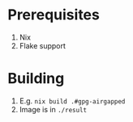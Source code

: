 # Prerequisites
1. Nix
2. Flake support

# Building
1. E.g. `nix build .#gpg-airgapped`
2. Image is in `./result`
